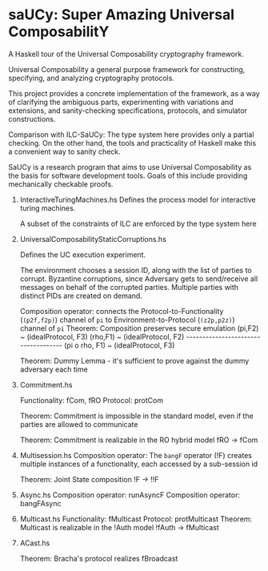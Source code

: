 saUCy: Super Amazing Universal ComposabilitY
=====

A Haskell tour of the Universal Composability cryptography framework.

Universal Composability a general purpose framework for constructing, specifying, and analyzing cryptography protocols.

This project provides a concrete implementation of the framework, as a way of clarifying the ambiguous parts, experimenting with variations and extensions, and sanity-checking specifications, protocols, and simulator constructions.

Comparison with ILC-SaUCy:
The type system here provides only a partial checking. On the other hand, the tools and practicality of Haskell make this a convenient way to sanity check.

SaUCy is a research program that aims to use Universal Composability as the basis for software development tools. Goals of this include providing mechanically checkable proofs.

1. InteractiveTuringMachines.hs
   Defines the process model for interactive turing machines.

   A subset of the constraints of ILC are enforced by the type system here

2. UniversalComposabilityStaticCorruptions.hs

   Defines the UC execution experiment.

   The environment chooses a session ID, along with the list of parties to corrupt. Byzantine corruptions, since Adversary gets to send/receive all messages on behalf of the corrupted parties. Multiple parties with distinct PIDs are created on demand.

   Composition operator:  connects the Protocol-to-Functionality (`(p2f,f2p)`) channel of `pi` to Environment-to-Protocol (`(z2p,p2z)`) channel of `pi`
   Theorem: Composition preserves secure emulation
            (pi,F2) ~ (idealProtocol, F3)
            (rho,F1) ~ (idealProtocol, F2)
            ------------------------------------
            (pi o rho, F1) ~ (idealProtocol, F3)
            
   Theorem: Dummy Lemma - it's sufficient to prove against the dummy adversary each time

3. Commitment.hs

   Functionality: fCom, fRO
   Protocol: protCom

   Theorem: Commitment is impossible in the standard model, even if the parties are allowed to communicate

   Theorem: Commitment is realizable in the RO hybrid model
         fRO -> fCom

4. Multisession.hs
   Composition operator: The `bangF` operator (!F) creates multiple instances of a functionality, each accessed by a sub-session id

   Theorem: Joint State composition
            !F -> !!F

5. Async.hs
   Composition operator: runAsyncF
   Composition operator: bangFAsync

6. Multicast.hs
   Functionality: fMulticast
   Protocol: protMulticast
   Theorem: Multicast is realizable in the !Auth model
      !fAuth -> fMulticast

7. ACast.hs

   Theorem: Bracha's protocol realizes fBroadcast
